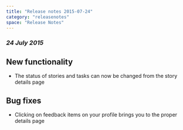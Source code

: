 ```yaml
---
title: "Release notes 2015-07-24"
category: "releasenotes"
space: "Release Notes"
---
```



### _24 July 2015_

## New functionality

*   The status of stories and tasks can now be changed from the story details page

## Bug fixes

*   Clicking on feedback items on your profile brings you to the proper details page